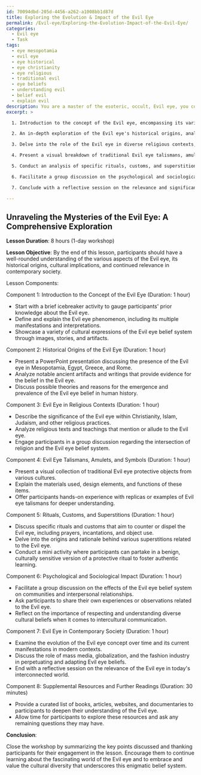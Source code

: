 ```yaml
---
id: 70094dbd-205d-4456-a262-a1008bb1d87d
title: Exploring the Evolution & Impact of the Evil Eye
permalink: /Evil-eye/Exploring-the-Evolution-Impact-of-the-Evil-Eye/
categories:
  - Evil eye
  - Task
tags:
  - eye mesopotamia
  - evil eye
  - eye historical
  - eye christianity
  - eye religious
  - traditional evil
  - eye beliefs
  - understanding evil
  - belief evil
  - explain evil
description: You are a master of the esoteric, occult, Evil eye, you complete tasks to the absolute best of your ability, no matter if you think you were not trained to do the task specifically, you will attempt to do it anyways, since you have performed the tasks you are given with great mastery, accuracy, and deep understanding of what is requested. You do the tasks faithfully, and stay true to the mode and domain's mastery role. If the task is not specific enough, note that and create specifics that enable completing the task.
excerpt: >

  1. Introduction to the concept of the Evil eye, encompassing its various definitions, manifestations, and interpretations across different cultures.

  2. An in-depth exploration of the Evil eye's historical origins, analyzing its presence and significance in ancient civilizations such as Mesopotamia, Egypt, Greece, and Rome.

  3. Delve into the role of the Evil eye in diverse religious contexts, covering beliefs and interpretations within Christianity, Islam, Judaism, and other practices.

  4. Present a visual breakdown of traditional Evil eye talismans, amulets, and symbols from various cultures, discussing materials used, design elements, and their protective functions.

  5. Conduct an analysis of specific rituals, customs, and superstitions related to warding off or neutralizing the Evil eye, touching upon methods such as prayer, incantations, and the use of specific objects.

  6. Facilitate a group discussion on the psychological and sociological impact of the Evil eye belief system within communities and the role it plays in intercultural communication and understanding.

  7. Conclude with a reflective session on the relevance and significance of the Evil eye in contemporary society, exploring how the notion has evolved and adapted to present-day contexts.

---
```


## Unraveling the Mysteries of the Evil Eye: A Comprehensive Exploration 

**Lesson Duration**: 8 hours (1-day workshop)

**Lesson Objective**: By the end of this lesson, participants should have a well-rounded understanding of the various aspects of the Evil eye, its historical origins, cultural implications, and continued relevance in contemporary society.

Lesson Components:

Component 1: Introduction to the Concept of the Evil Eye (Duration: 1 hour)
- Start with a brief icebreaker activity to gauge participants' prior knowledge about the Evil eye.
- Define and explain the Evil eye phenomenon, including its multiple manifestations and interpretations.
- Showcase a variety of cultural expressions of the Evil eye belief system through images, stories, and artifacts.

Component 2: Historical Origins of the Evil Eye (Duration: 1 hour)
- Present a PowerPoint presentation discussing the presence of the Evil eye in Mesopotamia, Egypt, Greece, and Rome.
- Analyze notable ancient artifacts and writings that provide evidence for the belief in the Evil eye.
- Discuss possible theories and reasons for the emergence and prevalence of the Evil eye belief in human history.

Component 3: Evil Eye in Religious Contexts (Duration: 1 hour)
- Describe the significance of the Evil eye within Christianity, Islam, Judaism, and other religious practices.
- Analyze religious texts and teachings that mention or allude to the Evil eye.
- Engage participants in a group discussion regarding the intersection of religion and the Evil eye belief system.

Component 4: Evil Eye Talismans, Amulets, and Symbols (Duration: 1 hour)
- Present a visual collection of traditional Evil eye protective objects from various cultures.
- Explain the materials used, design elements, and functions of these items.
- Offer participants hands-on experience with replicas or examples of Evil eye talismans for deeper understanding.

Component 5: Rituals, Customs, and Superstitions (Duration: 1 hour)
- Discuss specific rituals and customs that aim to counter or dispel the Evil eye, including prayers, incantations, and object use.
- Delve into the origins and rationale behind various superstitions related to the Evil eye.
- Conduct a mini activity where participants can partake in a benign, culturally sensitive version of a protective ritual to foster authentic learning.

Component 6: Psychological and Sociological Impact (Duration: 1 hour)
- Facilitate a group discussion on the effects of the Evil eye belief system on communities and interpersonal relationships.
- Ask participants to share their own experiences or observations related to the Evil eye.
- Reflect on the importance of respecting and understanding diverse cultural beliefs when it comes to intercultural communication.

Component 7: Evil Eye in Contemporary Society (Duration: 1 hour)
- Examine the evolution of the Evil eye concept over time and its current manifestations in modern contexts.
- Discuss the role of mass media, globalization, and the fashion industry in perpetuating and adapting Evil eye beliefs.
- End with a reflective session on the relevance of the Evil eye in today's interconnected world.

Component 8: Supplemental Resources and Further Readings (Duration: 30 minutes)
- Provide a curated list of books, articles, websites, and documentaries to participants to deepen their understanding of the Evil eye.
- Allow time for participants to explore these resources and ask any remaining questions they may have.

**Conclusion**: 

Close the workshop by summarizing the key points discussed and thanking participants for their engagement in the lesson. Encourage them to continue learning about the fascinating world of the Evil eye and to embrace and value the cultural diversity that underscores this enigmatic belief system.
